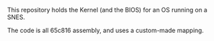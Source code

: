 This repository holds the Kernel (and the BIOS) for an OS running on a SNES.

The code is all 65c816 assembly, and uses a custom-made mapping.
